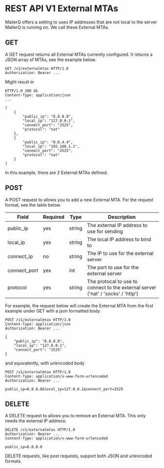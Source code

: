 # REST API V1 External MTAs
MailerQ offers a setting to uses IP addresses that are not local to the server MailerQ is running on. We call these External MTAs.

## GET

A GET request returns all External MTAs currently configured. It returns a JSON array of MTAs, see the example below.

```
GET /v1/externalmtas HTTP/1.0
Authorization: Bearer ...
```

Might result in
```
HTTP/1.0 200 Ok
Content-Type: application/json
...

[
    {
        "public_ip": "8.8.8.8",
        "local_ip": "127.0.0.1",
        "connect_port": "2525",
        "protocol": "nat"
    },
    {
        "public_ip": "8.8.4.4",
        "local_ip": "192.168.1.1",
        "connect_port": "2525",
        "protocol": "nat"
    }
]
```
In this example, there are 2 External MTAs defined.

## POST

A POST request to allows you to add a new External MTA. For the request format, see the table below. 

| Field | Required  | Type | Description
|---|---|---|---|
| public_ip  | yes | string | The external IP address to use for sending
| local_ip | yes | string | The local IP address to bind to
| connect_ip | no | string | The IP to use for the external server
| connect_port  | yes | int | The port to use for the external server
| protocol  | yes | string | The protocal to use to connect to the external server ('nat' / 'socks' / 'http')

For example, the request below will create the External MTA from the first example under GET with a json formatted body
```
POST /v1/externalmtas HTTP/1.0
Content-Type: application/json
Authorization: Bearer ...

{
    "public_ip": "8.8.8.8",
    "local_ip": "127.0.0.1",
    "connect_port": "2525"
}
```
and equivalently, with urlencoded body
```
POST /v1/externalmtas HTTP/1.0
Content-Type: application/x-www-form-urlencoded
Authorization: Bearer ...

public_ip=8.8.8.8&local_ip=127.0.0.1&connect_port=2525
```

## DELETE

A DELETE request to allows you to remove an External MTA. This only needs the external IP address:

```
DELETE /v1/externalmtas HTTP/1.0
Authorization: Bearer ...
Content-Type: application/x-www-form-urlencoded

public_ip=8.8.8.8
```
DELETE requests, like post requests, support both JSON and urlencoded formats. 